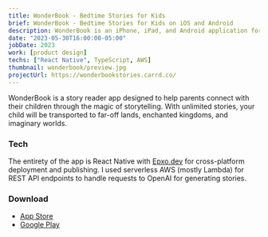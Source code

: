 ```yaml
---
title: WonderBook - Bedtime Stories for Kids
brief: WonderBook - Bedtime Stories for Kids on iOS and Android
description: WonderBook is an iPhone, iPad, and Android application for parents to become master story tellers as they embark on a grand adventure with their children.
date: "2023-05-30T16:00:00-05:00"
jobDate: 2023
work: [product design]
techs: ["React Native", TypeScript, AWS]
thumbnail: wonderbook/preview.jpg
projectUrl: https://wonderbookstories.carrd.co/
---
```


WonderBook is a story reader app designed to help parents connect with their children through the magic of storytelling.
With unlimited stories, your child will be transported to far-off lands, enchanted kingdoms, and imaginary worlds.

### Tech

The entirety of the app is React Native with <a href="https://expo.dev/" target="_blank">Epxo.dev</a> for cross-platform deployment and publishing. I used serverless AWS (mostly Lambda) for REST API endpoints to handle requests to OpenAI for generating stories.

### Download

- <a href="https://apps.apple.com/ca/app/wonderbook-storytelling-app/id6448803561" target="_blank">App Store</a>
- <a href="https://play.google.com/store/apps/details?id=com.brownduck.wonderbook" target="_blank">Google Play</a>
